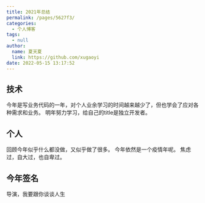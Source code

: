 ```yaml
---
title: 2021年总结
permalink: /pages/5627f3/
categories: 
  - 个人博客
tags: 
  - null
author: 
  name: 夏天夏
  link: https://github.com/xugaoyi
date: 2022-05-15 13:17:52
---
```

## 技术
今年是写业务代码的一年，对个人业余学习的时间越来越少了，但也学会了应对各种需求和业务。
明年努力学习，给自己的title是独立开发者。

## 个人
回顾今年似乎什么都没做，又似乎做了很多。
今年依然是一个疫情年呢。
焦虑过，自大过，也自卑过。

## 今年签名
导演，我要跟你谈谈人生
